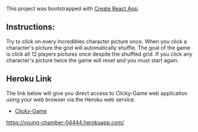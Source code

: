 This project was bootstrapped with [Create React App](https://github.com/facebook/create-react-app).

## Instructions: 

Try to click on every Incredibles character picture once. When you click a character's picture the grid will automatically shuffle. The goal of the game is click all 12 players pictures once despite the shuffled grid. If you click any character's picture twice the game will reset and you must start again.

## Heroku Link
The link below will give you direct access to Clicky-Game web application using your web browser via the Heroku web service. 

* [Clicky-Game](https://young-chamber-04444.herokuapp.com/)

https://young-chamber-04444.herokuapp.com/
